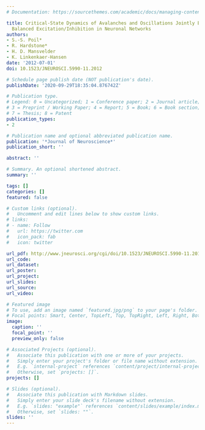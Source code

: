 ```yaml
---
# Documentation: https://sourcethemes.com/academic/docs/managing-content/

title: Critical-State Dynamics of Avalanches and Oscillations Jointly Emerge from
  Balanced Excitation/Inhibition in Neuronal Networks
authors:
- S.-S. Poil*
- R. Hardstone*
- H. D. Mansvelder
- K. Linkenkaer-Hansen
date: '2012-07-01'
doi: 10.1523/JNEUROSCI.5990-11.2012

# Schedule page publish date (NOT publication's date).
publishDate: '2020-09-29T18:35:04.876742Z'

# Publication type.
# Legend: 0 = Uncategorized; 1 = Conference paper; 2 = Journal article;
# 3 = Preprint / Working Paper; 4 = Report; 5 = Book; 6 = Book section;
# 7 = Thesis; 8 = Patent
publication_types:
- 2

# Publication name and optional abbreviated publication name.
publication: '*Journal of Neuroscience*'
publication_short: ''

abstract: ''

# Summary. An optional shortened abstract.
summary: ''

tags: []
categories: []
featured: false

# Custom links (optional).
#   Uncomment and edit lines below to show custom links.
# links:
# - name: Follow
#   url: https://twitter.com
#   icon_pack: fab
#   icon: twitter

url_pdf: http://www.jneurosci.org/cgi/doi/10.1523/JNEUROSCI.5990-11.2012
url_code:
url_dataset:
url_poster:
url_project:
url_slides:
url_source:
url_video:

# Featured image
# To use, add an image named `featured.jpg/png` to your page's folder. 
# Focal points: Smart, Center, TopLeft, Top, TopRight, Left, Right, BottomLeft, Bottom, BottomRight.
image:
  caption: ''
  focal_point: ''
  preview_only: false

# Associated Projects (optional).
#   Associate this publication with one or more of your projects.
#   Simply enter your project's folder or file name without extension.
#   E.g. `internal-project` references `content/project/internal-project/index.md`.
#   Otherwise, set `projects: []`.
projects: []

# Slides (optional).
#   Associate this publication with Markdown slides.
#   Simply enter your slide deck's filename without extension.
#   E.g. `slides: "example"` references `content/slides/example/index.md`.
#   Otherwise, set `slides: ""`.
slides: ''
---
```

